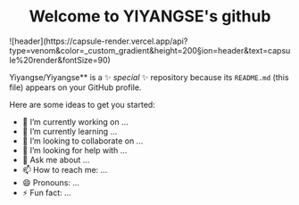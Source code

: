 <div align="center">
  <h1>Welcome to YIYANGSE's github</h1>
</div>
![header](https://capsule-render.vercel.app/api?type=venom&color=_custom_gradient&height=200&section=header&text=capsule%20render&fontSize=90)

Yiyangse/Yiyangse** is a ✨ _special_ ✨ repository because its `README.md` (this file) appears on your GitHub profile.

Here are some ideas to get you started:

- 🔭 I’m currently working on ...
- 🌱 I’m currently learning ...
- 👯 I’m looking to collaborate on ...
- 🤔 I’m looking for help with ...
- 💬 Ask me about ...
- 📫 How to reach me: ...
- 😄 Pronouns: ...
- ⚡ Fun fact: ...

